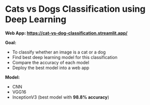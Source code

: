 # Cats vs Dogs Classification using Deep Learning
**Web App: https://cat-vs-dog-classification.streamlit.app/**

**Goal:**
- To classify whether an image is a cat or a dog
- Find best deep learning model for this classification
- Compare the accuracy of each model
- Deploy the best model into a web app 

**Model:**
- CNN
- VGG16
- InceptionV3 (best model with **98.8% accuracy**)